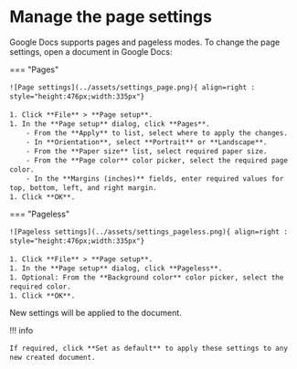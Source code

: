 # Manage the page settings

Google Docs supports pages and pageless modes. To change the page settings, open a document in Google Docs:

=== "Pages"

    ![Page settings](../assets/settings_page.png){ align=right : style="height:476px;width:335px"}

    1. Click **File** > **Page setup**.
    1. In the **Page setup** dialog, click **Pages**.
        - From the **Apply** to list, select where to apply the changes.
        - In **Orientation**, select **Portrait** or **Landscape**.
        - From the **Paper size** list, select required paper size.
        - From the **Page color** color picker, select the required page color.
        - In the **Margins (inches)** fields, enter required values for top, bottom, left, and right margin.
    1. Click **OK**.

=== "Pageless"

    ![Pageless settings](../assets/settings_pageless.png){ align=right : style="height:476px;width:335px"}

    1. Click **File** > **Page setup**.    
    1. In the **Page setup** dialog, click **Pageless**.
    1. Optional: From the **Background color** color picker, select the required color.
    1. Click **OK**.



New settings will be applied to the document. 

!!! info

    If required, click **Set as default** to apply these settings to any new created document.


